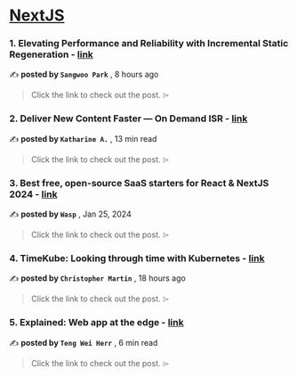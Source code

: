 
<h1><a href=https://medium.com/tag/nextjs/recommended target="_blank" rel="noopener noreferrer">NextJS</a></h1>
<h3>1. Elevating Performance and Reliability with Incremental Static Regeneration - <a href=https://medium.com/@sanoopark/elevating-performance-and-reliability-with-incremental-static-regeneration-9ce46e8e98b2?source=tag_recommended_feed---------0-84----------nextjs----------87326b5f_ab86_4d88_b400_4c7354882b66------- target="_blank" rel="noopener noreferrer">link</a></h3>

✍️ **posted by `Sangwoo Park`** <date> , 8 hours ago</date>

<blockquote>Click the link to check out the post. ⌲</blockquote>

<h3>2. Deliver New Content Faster — On Demand ISR - <a href=https://medium.com/stackademic/on-demand-incremental-static-regeneration-3aac500641d8?source=tag_recommended_feed---------1-107----------nextjs----------87326b5f_ab86_4d88_b400_4c7354882b66------- target="_blank" rel="noopener noreferrer">link</a></h3>

✍️ **posted by `Katharine A.`** <date> , 13 min read</date>

<blockquote>Click the link to check out the post. ⌲</blockquote>

<h3>3. Best free, open-source SaaS starters for React & NextJS 2024 - <a href=https://medium.com/@WaspLang/best-free-open-source-saas-starters-for-react-nextjs-2024-b00ab7499409?source=tag_recommended_feed---------2-85----------nextjs----------87326b5f_ab86_4d88_b400_4c7354882b66------- target="_blank" rel="noopener noreferrer">link</a></h3>

✍️ **posted by `Wasp`** <date> , Jan 25, 2024</date>

<blockquote>Click the link to check out the post. ⌲</blockquote>

<h3>4. TimeKube: Looking through time with Kubernetes - <a href=https://medium.com/@chris.martin_25548/timekube-looking-through-time-with-kubernetes-2ef747e9d67d?source=tag_recommended_feed---------3-84----------nextjs----------87326b5f_ab86_4d88_b400_4c7354882b66------- target="_blank" rel="noopener noreferrer">link</a></h3>

✍️ **posted by `Christopher Martin`** <date> , 18 hours ago</date>

<blockquote>Click the link to check out the post. ⌲</blockquote>

<h3>5. Explained: Web app at the edge - <a href=https://medium.com/gitconnected/explained-web-app-at-the-edge-fb391985a0a5?source=tag_recommended_feed---------4-107----------nextjs----------87326b5f_ab86_4d88_b400_4c7354882b66------- target="_blank" rel="noopener noreferrer">link</a></h3>

✍️ **posted by `Teng Wei Herr`** <date> , 6 min read</date>

<blockquote>Click the link to check out the post. ⌲</blockquote>

